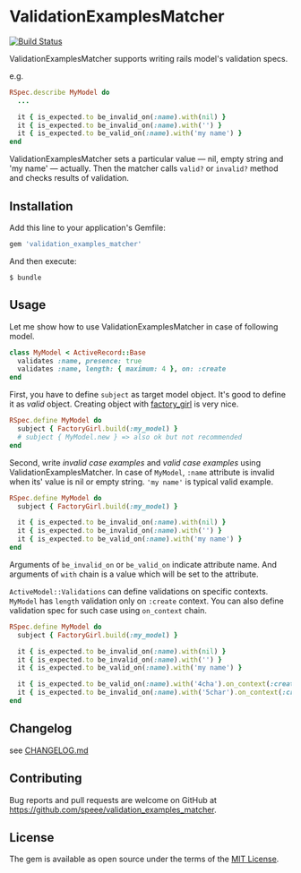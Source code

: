 # ValidationExamplesMatcher

[![Build Status](https://travis-ci.org/speee/validation_examples_matcher.svg?branch=master)](https://travis-ci.org/speee/validation_examples_matcher)

ValidationExamplesMatcher supports writing rails model's validation specs.

e.g.

```ruby
RSpec.describe MyModel do
  ...

  it { is_expected.to be_invalid_on(:name).with(nil) }
  it { is_expected.to be_invalid_on(:name).with('') }
  it { is_expected.to be_valid_on(:name).with('my name') }
end
```

ValidationExamplesMatcher sets a particular value ― nil, empty string and 'my name' ― actually.
Then the matcher calls `valid?` or `invalid?` method and checks results of validation.

## Installation

Add this line to your application's Gemfile:

```ruby
gem 'validation_examples_matcher'
```

And then execute:

    $ bundle

## Usage

Let me show how to use ValidationExamplesMatcher in case of following model.

```ruby
class MyModel < ActiveRecord::Base
  validates :name, presence: true
  validates :name, length: { maximum: 4 }, on: :create
end
```

First, you have to define `subject` as target model object.
It's good to define it as *valid* object.
Creating object with [factory_girl](https://github.com/thoughtbot/factory_girl) is very nice.

```ruby
RSpec.define MyModel do
  subject { FactoryGirl.build(:my_model) }
  # subject { MyModel.new } => also ok but not recommended
end
```

Second, write *invalid case examples* and *valid case examples* using ValidationExamplesMatcher.
In case of `MyModel`, `:name` attribute is invalid when its' value is nil or empty string.
`'my name'` is typical valid example.

```ruby
RSpec.define MyModel do
  subject { FactoryGirl.build(:my_model) }

  it { is_expected.to be_invalid_on(:name).with(nil) }
  it { is_expected.to be_invalid_on(:name).with('') }
  it { is_expected.to be_valid_on(:name).with('my name') }
end
```

Arguments of `be_invalid_on` or `be_valid_on` indicate attribute name.
And arguments of `with` chain is a value which will be set to the attribute.

`ActiveModel::Validations` can define validations on specific contexts.
`MyModel` has `length` validation only on `:create` context.
You can also define validation spec for such case using `on_context` chain.

```ruby
RSpec.define MyModel do
  subject { FactoryGirl.build(:my_model) }

  it { is_expected.to be_invalid_on(:name).with(nil) }
  it { is_expected.to be_invalid_on(:name).with('') }
  it { is_expected.to be_valid_on(:name).with('my name') }

  it { is_expected.to be_valid_on(:name).with('4cha').on_context(:create) }
  it { is_expected.to be_invalid_on(:name).with('5char').on_context(:create) }
end
```

## Changelog

see [CHANGELOG.md](./CHANGELOG.md)

## Contributing

Bug reports and pull requests are welcome on GitHub at https://github.com/speee/validation_examples_matcher.


## License

The gem is available as open source under the terms of the [MIT License](http://opensource.org/licenses/MIT).
